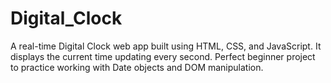 # Digital_Clock
A real-time Digital Clock web app built using HTML, CSS, and JavaScript. It displays the current time updating every second. Perfect beginner project to practice working with Date objects and DOM manipulation.
